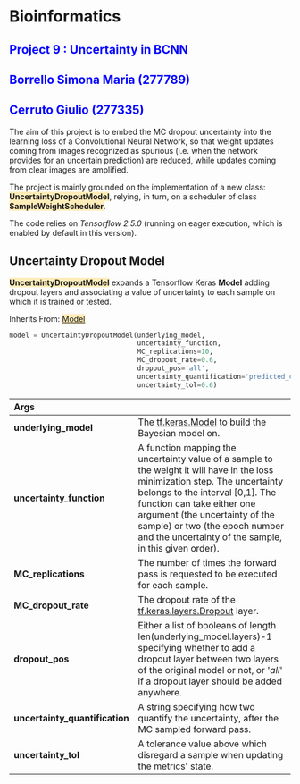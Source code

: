 # Bioinformatics

 ## <span style="color:blue">Project 9 : Uncertainty in BCNN </span>

## <span style="color:blue">Borrello Simona Maria (277789)</span>

## <span style="color:blue">Cerruto Giulio (277335)</span>

The aim of this project is to embed the MC dropout uncertainty into the learning loss of a Convolutional Neural Network, so that weight updates coming from images recognized as spurious  (i.e. when the network provides for an uncertain prediction) are reduced, while  updates coming from clear images are amplified.

The project is mainly grounded on the implementation of a new class: <span style="background-color: #ffecb8">**UncertaintyDropoutModel**</span>, relying, in turn, on a scheduler of class <span style="background-color: #ffecb8">**SampleWeightScheduler**</span>.

The code relies on *Tensorflow 2.5.0* (running on eager execution, which is enabled by default in this version).

## **Uncertainty Dropout Model**

<span style="background-color: #ffecb8">**UncertaintyDropoutModel**</span> expands a Tensorflow Keras **Model** adding dropout layers and associating a value of uncertainty to each sample on which it is trained or tested.

Inherits From: <span style="background-color: #ffecb8">[Model](https://www.tensorflow.org/api_docs/python/tf/keras/Model)</span>

```python
model = UncertaintyDropoutModel(underlying_model,
                                uncertainty_function,
                                MC_replications=10,
                                MC_dropout_rate=0.6,
                                dropout_pos='all',
                                uncertainty_quantification='predicted_class_variances',
                                uncertainty_tol=0.6)
```

| **Args**                       |                                                              |
| :----------------------------- | :----------------------------------------------------------- |
| **underlying_model**           | The [tf.keras.Model](https://www.tensorflow.org/api_docs/python/tf/keras/Model) to build the Bayesian model on. |
| **uncertainty_function**       | A function mapping the uncertainty value of a sample to the weight it will have in the loss minimization step. The uncertainty belongs to the interval [0,1]. The function can take either one argument (the uncertainty of the sample) or two (the epoch number and the uncertainty of the sample, in this given order). |
| **MC_replications**            | The number of times the forward pass is requested to be executed for each sample. |
| **MC_dropout_rate**            | The dropout rate of the [tf.keras.layers.Dropout](https://www.tensorflow.org/api_docs/python/tf/keras/layers/Dropout) layer. |
| **dropout_pos**                | Either a list of booleans of length len(underlying_model.layers)-1 specifying whether to add a dropout layer between two layers of the original model or not, or '*all*' if a dropout layer should be added anywhere. |
| **uncertainty_quantification** | A string specifying how two quantify the uncertainty, after the MC sampled forward pass. |
| **uncertainty_tol**            | A tolerance value above which disregard a sample when updating the metrics' state. |









